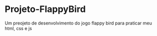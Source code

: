 # Projeto-FlappyBird
 Um preojeto de desenvolvimento do jogo flappy bird para praticar meu html, css e js
